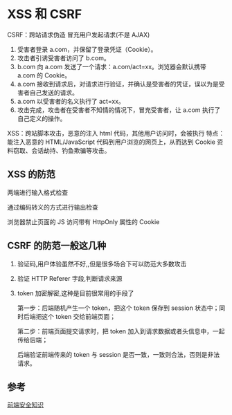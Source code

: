 # XSS 和 CSRF

CSRF：跨站请求伪造 冒充用户发起请求(不是 AJAX)

1. 受害者登录 a.com，并保留了登录凭证（Cookie）。
2. 攻击者引诱受害者访问了 b.com。
3. b.com 向 a.com 发送了一个请求：a.com/act=xx。浏览器会默认携带 a.com 的 Cookie。
4. a.com 接收到请求后，对请求进行验证，并确认是受害者的凭证，误以为是受害者自己发送的请求。
5. a.com 以受害者的名义执行了 act=xx。
6. 攻击完成，攻击者在受害者不知情的情况下，冒充受害者，让 a.com 执行了自己定义的操作。

XSS：跨站脚本攻击，恶意的注入 html 代码，其他用户访问时，会被执行 特点：能注入恶意的 HTML/JavaScript 代码到用户浏览的网页上，从而达到 Cookie 资料窃取、会话劫持、钓鱼欺骗等攻击。

## XSS 的防范

两端进行输入格式检查

通过编码转义的方式进行输出检查

浏览器禁止页面的 JS 访问带有 HttpOnly 属性的 Cookie

## CSRF 的防范一般这几种

1. 验证码,用户体验虽然不好,,但是很多场合下可以防范大多数攻击
2. 验证 HTTP Referer 字段,判断请求来源
3. token 加密解密,这种是目前很常用的手段了

   第一步：后端随机产生一个 token，把这个 token 保存到 session 状态中；同时后端把这个 token 交给前端页面；

   第二步：前端页面提交请求时，把 token 加入到请求数据或者头信息中，一起传给后端；

   后端验证前端传来的 token 与 session 是否一致，一致则合法，否则是非法请求。

## 参考

[前端安全知识](https://juejin.im/post/59dc2b7a6fb9a0451869ae3a)
